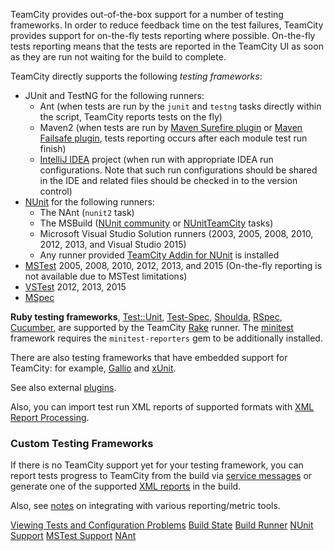 [//]: # (title: Testing Frameworks)
[//]: # (auxiliary-id: Testing Frameworks)
TeamCity provides out\-of\-the\-box support for a number of testing frameworks. In order to reduce feedback time on the test failures, TeamCity provides support for on\-the\-fly tests reporting where possible. On\-the\-fly tests reporting means that the tests are reported in the TeamCity UI as soon as they are run not waiting for the build to complete.

 

TeamCity directly supports the following _testing frameworks_:
* JUnit and TestNG for the following runners: 
     * Ant (when tests are run by the `junit` and `testng` tasks directly within the script, TeamCity reports tests on the fly)
     * Maven2 (when tests are run by [Maven Surefire plugin](http://maven.apache.org/plugins/maven-surefire-plugin/) or [Maven Failsafe plugin](http://maven.apache.org/surefire/maven-failsafe-plugin/integration-test-mojo.html), tests reporting occurs after each module test run finish)
     * [IntelliJ IDEA](intellij-idea-project.md) project (when run with appropriate IDEA run configurations. Note that such run configurations should be shared in the IDE and related files should be checked in to the version control)
* [NUnit](nunit-support.md) for the following runners: 
     * The NAnt (`nunit2` task)
     * The MSBuild ([NUnit community](http://msbuildtasks.tigris.org/) or [NUnitTeamCity](nunit-for-msbuild.md) tasks)
     * Microsoft Visual Studio Solution runners (2003, 2005, 2008, 2010, 2012, 2013, and Visual Studio 2015)
     * Any runner provided [TeamCity Addin for NUnit](teamcity-addin-for-nunit.md) is installed
* [MSTest](mstest-support.md) 2005, 2008, 2010, 2012, 2013, and 2015 (On\-the\-fly reporting is not available due to MSTest limitations)
* [VSTest](visual-studio-tests.md) 2012, 2013, 2015
* [MSpec](mspec.md)

__Ruby testing frameworks__, [Test::Unit](http://ruby-doc.org/stdlib/libdoc/test/unit/rdoc/classes/Test/Unit.html), [Test-Spec](http://search.cpan.org/~philip/Test-Spec-0.48/lib/Test/Spec.pm), [Shoulda](http://github.com/thoughtbot/shoulda), [RSpec](http://rspec.info/), [Cucumber](http://cukes.info), are supported by the TeamCity [Rake](rake.md) runner. The [minitest](https://rubygems.org/gems/minitest) framework requires the `minitest-reporters` gem to be additionally installed.

There are also testing frameworks that have embedded support for TeamCity: for example, [Gallio](net-testing-frameworks-support.md#Gallio) and [xUnit](net-testing-frameworks-support.md#xUnit).

See also external [plugins](https://plugins.jetbrains.com/teamcity). 

Also, you can import test run XML reports of supported formats with [XML Report Processing](xml-report-processing.md).

### Custom Testing Frameworks

If there is no TeamCity support yet for your testing framework, you can report tests progress to TeamCity from the build via [service messages](service-messages.md#Reporting+Tests) or generate one of the supported [XML reports](xml-report-processing.md) in the build.

Also, see [notes](how-to.md#Integrate+with+Build+and+Reporting+Tools) on integrating with various reporting/metric tools.





 <seealso>
        <category ref="user-guide">
            <a href="viewing-tests-and-configuration-problems.md">Viewing Tests and Configuration Problems</a>
        </category>
        <category ref="concepts">
            <a href="build-state.md">Build State</a>
            <a href="build-runner.md">Build Runner</a>
        </category>
        <category ref="admin-guide">
            <a href="nunit-support.md">NUnit Support</a>
            <a href="mstest-support.md">MSTest Support</a>
            <a href="nant.md">NAnt</a>
        </category>
</seealso>
